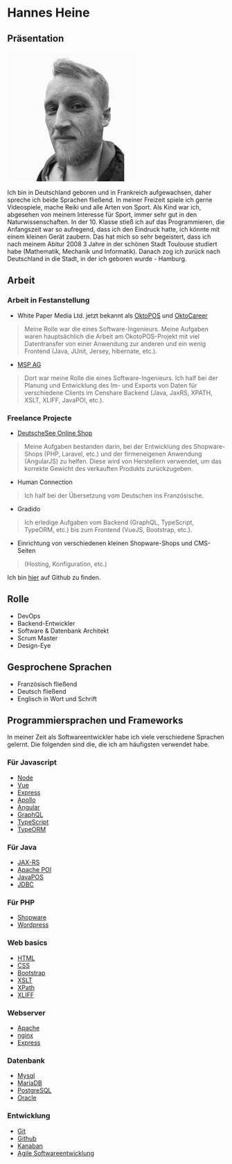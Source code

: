 # Hannes Heine

## Präsentation

![Hannes Heine](../images/portrait/hannes-heine.jpg)

Ich bin in Deutschland geboren und in Frankreich aufgewachsen, daher spreche ich beide Sprachen fließend. In meiner Freizeit spiele ich gerne Videospiele, mache Reiki und alle Arten von Sport.
Als Kind war ich, abgesehen von meinem Interesse für Sport, immer sehr gut in den Naturwissenschaften. In der 10. Klasse stieß ich auf das Programmieren, die Anfangszeit war so aufregend, dass ich den Eindruck hatte, ich könnte mit einem kleinen Gerät zaubern. Das hat mich so sehr begeistert, dass ich nach meinem Abitur 2008 3 Jahre in der schönen Stadt Toulouse studiert habe (Mathematik, Mechanik und Informatik).
Danach zog ich zurück nach Deutschland in die Stadt, in der ich geboren wurde - Hamburg.

## Arbeit

### Arbeit in Festanstellung

- White Paper Media Ltd. jetzt bekannt als [OktoPOS](https://www.oktopos.com/en/#!) und [OktoCareer](https://www.oktocareer.com/en/home)

> Meine Rolle war die eines Software-Ingenieurs. Meine Aufgaben waren hauptsächlich die Arbeit am OkotoPOS-Projekt mit viel Datentransfer von einer Anwendung zur anderen und ein wenig Frontend (Java, JUnit, Jersey, hibernate, etc.).

- [MSP AG](https://www.mspag.com/en)

> Dort war meine Rolle die eines Software-Ingenieurs. Ich half bei der Planung und Entwicklung des Im- und Exports von Daten für verschiedene Clients im Censhare Backend <!-- textlint-disable max-comma -->(Java, JaxRS, XPATH, XSLT, XLIFF, JavaPOI, etc.)<!-- textlint-enable max-comma -->.

### Freelance Projecte

- [DeutscheSee Online Shop](https://www.deutschesee.de/shop/)

> Meine Aufgaben bestanden darin, bei der Entwicklung des Shopware-Shops (PHP, Laravel, etc.) und der firmeneigenen Anwendung (AngularJS) zu helfen. Diese wird von Herstellern verwendet, um das korrekte Gewicht des verkauften Produkts zurückzugeben.

- Human Connection

> Ich half bei der Übersetzung vom Deutschen ins Französische.

- Gradido

> Ich erledige Aufgaben vom Backend <!-- textlint-disable max-comma -->(GraphQL, TypeScript, TypeORM, etc.) bis zum Frontend (VueJS, Bootstrap, etc.)<!-- textlint-enable max-comma -->.

- Einrichtung von verschiedenen kleinen Shopware-Shops und CMS-Seiten

> (Hosting, Konfiguration, etc.)

Ich bin [hier](https://github.com/elweyn) auf Github zu finden.

## Rolle

- DevOps
- Backend-Entwickler
- Software & Datenbank Architekt
- Scrum Master
- Design-Eye

## Gesprochene Sprachen

- Französisch fließend
- Deutsch fließend
- Englisch in Wort und Schrift

## Programmiersprachen und Frameworks

In meiner Zeit als Softwareentwickler habe ich viele verschiedene Sprachen gelernt. Die folgenden sind die, die ich am häufigsten verwendet habe.

### Für Javascript

- [Node](https://github.com/nodejs/node)
- [Vue](https://vuejs.org/)
- [Express](https://expressjs.com/)
- [Apollo](https://www.apollographql.com/docs/apollo-server/)
- [Angular](https://angular.io/)
- [GraphQL](https://graphql.org/)
- [TypeScript](https://www.typescriptlang.org/)
- [TypeORM](https://typeorm.io/)

### Für Java

- [JAX-RS](https://www.oracle.com/technical-resources/articles/java/jax-rs.html)
- [Apache POI](https://poi.apache.org/)
- [JavaPOS](https://en.wikipedia.org/wiki/JavaPOS)
- [JDBC](https://en.wikipedia.org/wiki/Java_Database_Connectivity)

### Für PHP

- [Shopware](https://www.shopware.com/)
- [Wordpress](https://wordpress.org/)

### Web basics

- [HTML](https://en.wikipedia.org/wiki/HTML)
- [CSS](https://en.wikipedia.org/wiki/CSS)
- [Bootstrap](https://getbootstrap.com/)
- [XSLT](https://en.wikipedia.org/wiki/XSLT)
- [XPath](https://en.wikipedia.org/wiki/XPath)
- [XLIFF](https://en.wikipedia.org/wiki/XLIFF)

### Webserver

- [Apache](https://httpd.apache.org/)
- [nginx](https://nginx.org/en/)
- [Express](https://expressjs.com/)

### Datenbank

- [Mysql](https://www.mysql.com/)
- [MariaDB](https://mariadb.org/)
- [PostgreSQL](https://www.postgresql.org/)
- [Oracle](https://www.oracle.com/)

### Entwicklung

- [Git](https://git-scm.com/)
- [Github](https://github.com/)
- [Kanaban](https://en.wikipedia.org/wiki/Kanban)
- [Agile Softwareentwicklung](https://de.wikipedia.org/wiki/Agile_Softwareentwicklung)
